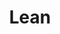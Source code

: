 ---
layout: redirect.njk
tags: level2
key: lean_it
title: Lean
alternativetitle: Design System Lean
redirect: /it/design-system/lean/overview/
parent: designsystem_it
order: 7
availablelanguages: 
    - de
    - en
---